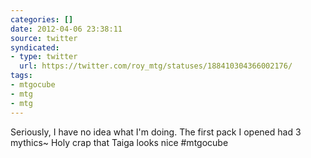 ```yaml
---
categories: []
date: 2012-04-06 23:38:11
source: twitter
syndicated:
- type: twitter
  url: https://twitter.com/roy_mtg/statuses/188410304366002176/
tags:
- mtgocube
- mtg
- mtg
---
```


Seriously, I have no idea what I'm doing. The first pack I opened had 3 mythics~ Holy crap that Taiga looks nice #mtgocube